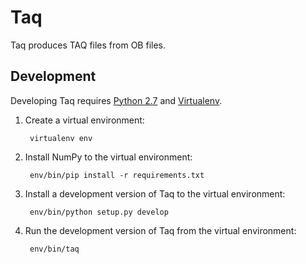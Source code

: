 Taq
===

Taq produces TAQ files from OB files.


Development
-----------

Developing Taq requires [Python 2.7][] and [Virtualenv][].

  [Python 2.7]: http://python.org/
  [Virtualenv]: http://virtualenv.org/


1. Create a virtual environment:

        virtualenv env

2. Install NumPy to the virtual environment:

        env/bin/pip install -r requirements.txt

3. Install a development version of Taq to the virtual environment:

        env/bin/python setup.py develop

4. Run the development version of Taq from the virtual environment:

        env/bin/taq
